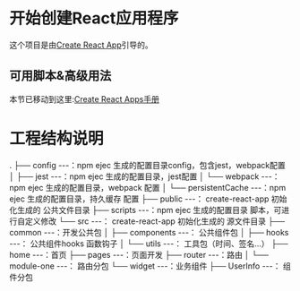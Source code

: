 # 开始创建React应用程序

这个项目是由[Create React App](https://github.com/facebook/create-react-app)引导的。

## 可用脚本&高级用法

本节已移动到这里:[Create React Apps手册](https://github.com/ahutCnRui/project-readme-file/blob/main/src/react-app-create.readme.md)

# 工程结构说明 
.
├── config						---：npm ejec 生成的配置目录config，包含jest，webpack配置
│ ├── jest						---：npm ejec 生成的配置目录，jest配置
│ └── webpack					---：npm ejec 生成的配置目录，webpack 配置
│     └── persistentCache		---：npm ejec 生成的配置目录，持久缓存 配置
├── public						---：	create-react-app 初始化生成的 公共文件目录
├── scripts						---：npm ejec 生成的配置目录 脚本，可进行自定义修改
└── src     					---：	create-react-app 初始化生成的 源文件目录
    ├── common					---：开发公共包
    │ ├── components			---：	公共组件包
    │ ├── hooks					---：	公共组件hooks 函数钩子
    │ └── utils					---：	工具包（时间、签名...）
    ├── home					---：首页
    ├── pages					---：页面开发
    ├── router					---：路由
    │ └── module-one			---：	路由分包
    └── widget					---：业务组件
        ├── UserInfo			---：	组件分包
